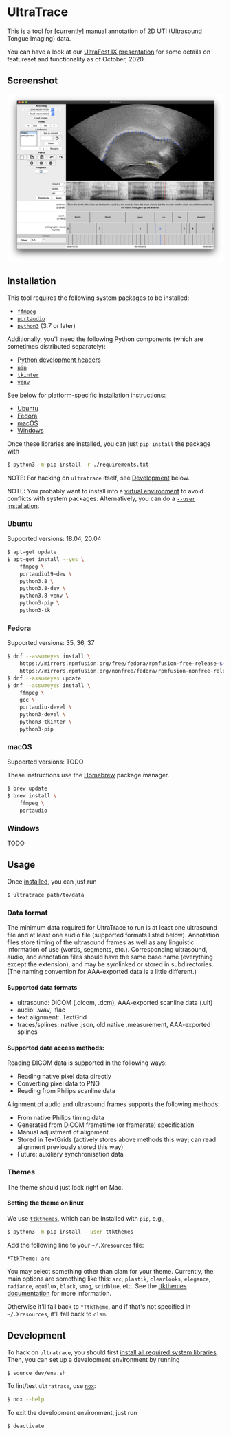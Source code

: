 # UltraTrace

This is a tool for [currently] manual annotation of 2D UTI (Ultrasound Tongue Imaging) data.

You can have a look at our [UltraFest IX presentation](https://swatphonlab.github.io/2020-UltraTrace-presentation/presentation.html) for some details on featureset and functionality as of October, 2020.

## Screenshot
![Screenshot](screenshot.png)

## Installation

This tool requires the following system packages to be installed:

* [`ffmpeg`](https://ffmpeg.org/)
* [`portaudio`](http://www.portaudio.com/)
* [`python3`](https://www.python.org/) (3.7 or later)

Additionally, you'll need the following Python components (which are sometimes distributed separately):

* [Python development headers](https://devguide.python.org/getting-started/setup-building/#install-dependencies)
* [`pip`](https://pypi.org/project/pip/)
* [`tkinter`](https://docs.python.org/3/library/tkinter.html)
* [`venv`](https://docs.python.org/3/library/venv.html)

See below for platform-specific installation instructions:
* [Ubuntu](#ubuntu)
* [Fedora](#fedora)
* [macOS](#macos)
* [Windows](#windows)

Once these libraries are installed, you can just `pip install` the package with

```sh
$ python3 -m pip install -r ./requirements.txt
```

NOTE: For hacking on `ultratrace` itself, see [Development](#development) below.

NOTE: You probably want to install into a [virtual environment](https://docs.python.org/3/tutorial/venv.html) to avoid conflicts with system packages.  Alternatively, you can do a [`--user` installation](https://pip.pypa.io/en/latest/user_guide/#user-installs).

### Ubuntu

Supported versions: 18.04, 20.04

```sh
$ apt-get update
$ apt-get install --yes \
    ffmpeg \
    portaudio19-dev \
    python3.8 \
    python3.8-dev \
    python3.8-venv \
    python3-pip \
    python3-tk
```

### Fedora

Supported versions: 35, 36, 37

```sh
$ dnf --assumeyes install \
    https://mirrors.rpmfusion.org/free/fedora/rpmfusion-free-release-$(rpm -E %fedora).noarch.rpm \
    https://mirrors.rpmfusion.org/nonfree/fedora/rpmfusion-nonfree-release-$(rpm -E %fedora).noarch.rpm
$ dnf --assumeyes update
$ dnf --assumeyes install \
    ffmpeg \
    gcc \
    portaudio-devel \
    python3-devel \
    python3-tkinter \
    python3-pip
```

### macOS

Supported versions: TODO

These instructions use the [Homebrew](https://brew.sh) package manager.

```sh
$ brew update
$ brew install \
    ffmpeg \
    portaudio
```

### Windows

TODO

## Usage

Once [installed](#installation), you can just run

```sh
$ ultratrace path/to/data
```

### Data format

The minimum data required for UltraTrace to run is at least one ultrasound file and at least one audio file (supported formats listed below).  Annotation files store timing of the ultrasound frames as well as any linguistic information of use (words, segments, etc.).  Corresponding ultrasound, audio, and annotation files should have the same base name (everything except the extension), and may be symlinked or stored in subdirectories.  (The naming convention for AAA-exported data is a little different.)

#### Supported data formats
* ultrasound: DICOM (.dicom, .dcm), AAA-exported scanline data (.ult)
* audio: .wav, .flac
* text alignment: .TextGrid
* traces/splines: native .json, old native .measurement, AAA-exported splines

#### Supported data access methods:
Reading DICOM data is supported in the following ways:
* Reading native pixel data directly
* Converting pixel data to PNG
* Reading from Philips scanline data

Alignment of audio and ultrasound frames supports the following methods:
* From native Philips timing data
* Generated from DICOM frametime (or framerate) specification
* Manual adjustment of alignment
* Stored in TextGrids (actively stores above methods this way; can read alignment previously stored this way)
* Future: auxiliary synchronisation data

### Themes

The theme should just look right on Mac.

#### Setting the theme on linux

We use [`ttkthemes`](https://ttkthemes.readthedocs.io/en/latest/), which can be installed with `pip`, e.g.,
```sh
$ python3 -m pip install --user ttkthemes
```

Add the following line to your `~/.Xresources` file:
```
*TtkTheme: arc
```

You may select something other than clam for your theme.  Currently, the main options are something like this: `arc`, `plastik`, `clearlooks`, `elegance`, `radiance`, `equilux`, `black`, `smog`, `scidblue`, etc.  See the [ttkthemes documentation](https://ttkthemes.readthedocs.io/) for more information.

Otherwise it'll fall back to `*TtkTheme`, and if that's not specified in `~/.Xresources`, it'll fall back to `clam`.

## Development

To hack on `ultratrace`, you should first [install all required system libraries](#installation).  Then, you can set up a development environment by running

```sh
$ source dev/env.sh
```

To lint/test `ultratrace`, use [`nox`](https://nox.thea.codes/en/stable/):
```sh
$ nox --help
```

To exit the development environment, just run
```sh
$ deactivate
```
